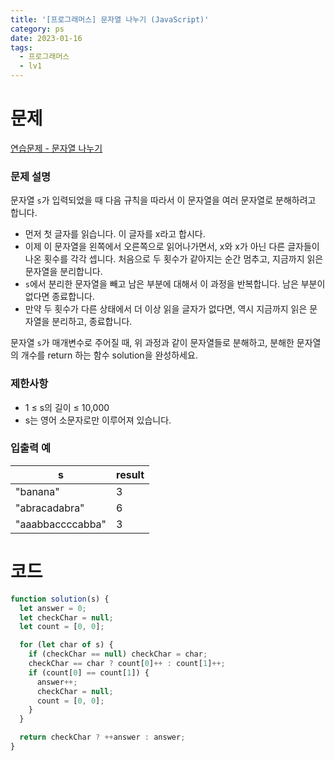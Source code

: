 ```yaml
---
title: '[프로그래머스] 문자열 나누기 (JavaScript)'
category: ps
date: 2023-01-16
tags:
  - 프로그래머스
  - lv1
---
```


# 문제

[연습문제 - 문자열 나누기](https://school.programmers.co.kr/learn/courses/30/lessons/140108)

### 문제 설명

문자열 `s`가 입력되었을 때 다음 규칙을 따라서 이 문자열을 여러 문자열로 분해하려고 합니다.

- 먼저 첫 글자를 읽습니다. 이 글자를 x라고 합시다.
- 이제 이 문자열을 왼쪽에서 오른쪽으로 읽어나가면서, x와 x가 아닌 다른 글자들이 나온 횟수를 각각 셉니다. 처음으로 두 횟수가 같아지는 순간 멈추고, 지금까지 읽은 문자열을 분리합니다.
- `s`에서 분리한 문자열을 빼고 남은 부분에 대해서 이 과정을 반복합니다. 남은 부분이 없다면 종료합니다.
- 만약 두 횟수가 다른 상태에서 더 이상 읽을 글자가 없다면, 역시 지금까지 읽은 문자열을 분리하고, 종료합니다.

문자열 `s`가 매개변수로 주어질 때, 위 과정과 같이 문자열들로 분해하고, 분해한 문자열의 개수를 return 하는 함수 solution을 완성하세요.

### 제한사항

- 1 ≤ s의 길이 ≤ 10,000
- s는 영어 소문자로만 이루어져 있습니다.

### 입출력 예

| s                | result |
| ---------------- | ------ |
| "banana"         | 3      |
| "abracadabra"    | 6      |
| "aaabbaccccabba" | 3      |

# 코드

```js
function solution(s) {
  let answer = 0;
  let checkChar = null;
  let count = [0, 0];

  for (let char of s) {
    if (checkChar == null) checkChar = char;
    checkChar == char ? count[0]++ : count[1]++;
    if (count[0] == count[1]) {
      answer++;
      checkChar = null;
      count = [0, 0];
    }
  }

  return checkChar ? ++answer : answer;
}
```
